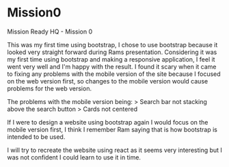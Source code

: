 # Mission0
Mission Ready HQ - Mission 0


This was my first time using bootstrap, I chose to use bootstrap because it looked very straight forward during Rams presentation.
Considering it was my first time using bootstrap and making a responsive application, I feel it went very well and I'm happy with the result.
I found it scary when it came to fixing any problems with the mobile version of the site because I focused on the web version first,
so changes to the mobile version would cause problems for the web version.

The problems with the mobile version being: > Search bar not stacking above the search button
                                            > Cards not centered

If I were to design a website using bootstrap again I would focus on the mobile version first, I think I remember Ram saying that is
how bootstrap is intended to be used.

I will try to recreate the website using react as it seems very interesting but I was not confident I could learn to use it in time.